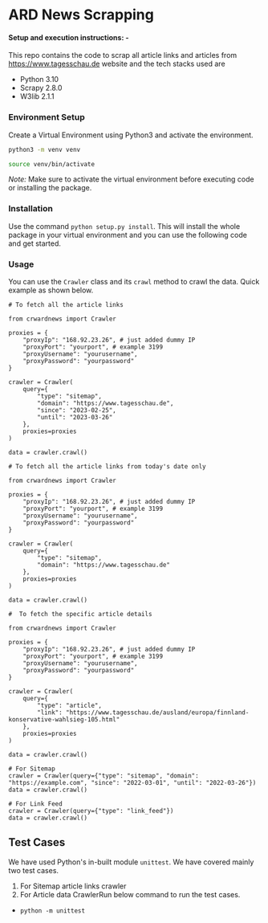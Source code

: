 # ARD News Scrapping

#### Setup and execution instructions: - 

This repo contains the code to scrap all article links and articles from https://www.tagesschau.de website and the tech stacks used are
- Python 3.10
- Scrapy 2.8.0
- W3lib 2.1.1


### Environment Setup 
 
Create a Virtual Environment using Python3 and activate the environment. 
```bash
python3 -m venv venv
```
```bash
source venv/bin/activate
```

*Note:* Make sure to activate the virtual environment before executing code or installing the package.

### Installation

Use the command `python setup.py install`. This will install the whole package in your virtual environment and you can use the following code and get started.
### Usage

You can use the `Crawler` class and its `crawl` method to crawl the data.
Quick example as shown below.
```
# To fetch all the article links

from crwardnews import Crawler

proxies = {
    "proxyIp": "168.92.23.26", # just added dummy IP
    "proxyPort": "yourport", # example 3199
    "proxyUsername": "yourusername",
    "proxyPassword": "yourpassword"
}

crawler = Crawler(
    query={
        "type": "sitemap",
        "domain": "https://www.tagesschau.de",
        "since": "2023-02-25",
        "until": "2023-03-26"
    },
    proxies=proxies
)

data = crawler.crawl()
```
```
# To fetch all the article links from today's date only

from crwardnews import Crawler

proxies = {
    "proxyIp": "168.92.23.26", # just added dummy IP
    "proxyPort": "yourport", # example 3199
    "proxyUsername": "yourusername",
    "proxyPassword": "yourpassword"
}

crawler = Crawler(
    query={
        "type": "sitemap",
        "domain": "https://www.tagesschau.de"
    },
    proxies=proxies
)

data = crawler.crawl()
```

```
#  To fetch the specific article details

from crwardnews import Crawler

proxies = {
    "proxyIp": "168.92.23.26", # just added dummy IP
    "proxyPort": "yourport", # example 3199
    "proxyUsername": "yourusername",
    "proxyPassword": "yourpassword"
}

crawler = Crawler(
    query={
        "type": "article",
        "link": "https://www.tagesschau.de/ausland/europa/finnland-konservative-wahlsieg-105.html"
    },
    proxies=proxies
)

data = crawler.crawl()

# For Sitemap
crawler = Crawler(query={"type": "sitemap", "domain": "https://example.com", "since": "2022-03-01", "until": "2022-03-26"})
data = crawler.crawl()

# For Link Feed
crawler = Crawler(query={"type": "link_feed"})
data = crawler.crawl()
```

## Test Cases
We have used Python's in-built module `unittest`.
We have covered mainly two test cases.
1. For Sitemap article links crawler
2. For Article data CrawlerRun below command to run the test cases.
- `python -m unittest`
